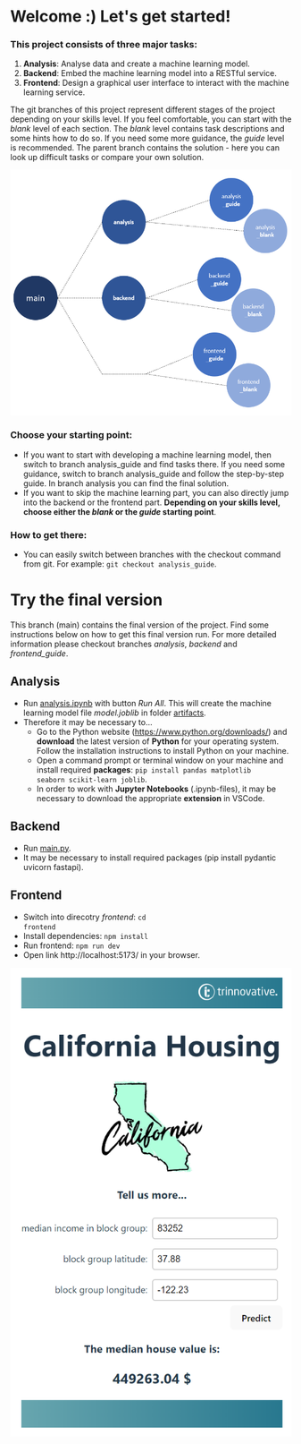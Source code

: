 # Welcome :) Let's get started!

### This project consists of three major tasks:
1) **Analysis**: Analyse data and create a machine learning model.
2) **Backend**: Embed the machine learning model into a RESTful service.
3) **Frontend**: Design a graphical user interface to interact with the machine learning service.

The git branches of this project represent different stages of the project depending on your skills level. If you feel comfortable, you can start with the *blank* level of each section. The *blank* level contains task descriptions and some hints how to do so. If you need some more guidance, the *guide* level is recommended. The parent branch contains the solution - here you can look up difficult tasks or compare your own solution.

![](./images/git_branches.PNG)

### Choose your starting point: 
- If you want to start with developing a machine learning model, then switch to branch analysis_guide and find tasks there. If you need some guidance, switch to branch analysis_guide and follow the step-by-step guide. In branch analysis you can find the final solution. 
- If you want to skip the machine learning part, you can also directly jump into the backend or the frontend part. **Depending on your skills level, choose either the *blank* or the *guide* starting point**.


### How to get there:
- You can easily switch between branches with the checkout command from git. For example: <code>git checkout analysis_guide</code>.

# Try the final version
This branch (main) contains the final version of the project. Find some instructions below on how to get this final version run. For more detailed information please checkout branches *analysis*, *backend* and *frontend_guide*. 
## Analysis
- Run [analysis.ipynb](./backend/analysis/analysis.ipynb) with button *Run All*. This will create the machine learning model file *model.joblib* in folder [artifacts](./backend/artifacts/). 
- Therefore it may be necessary to...
    - Go to the Python website (https://www.python.org/downloads/) and **download** the latest version of **Python** for your operating system. Follow the installation instructions to install Python on your machine.
    - Open a command prompt or terminal window on your machine and install required **packages**: <code>pip install pandas matplotlib seaborn scikit-learn joblib</code>.
    - In order to work with **Jupyter Notebooks** (.ipynb-files), it may be necessary to download the appropriate **extension** in VSCode.

## Backend
- Run [main.py](./backend/src/main.py).
- It may be necessary to install required packages (pip install pydantic uvicorn fastapi).

## Frontend
- Switch into direcotry *frontend*: <code>cd frontend</code>
- Install dependencies: <code>npm install</code>
- Run frontend: <code>npm run dev</code>
- Open link http://localhost:5173/ in your browser.

![example](./images/frontend_example.PNG)